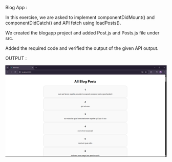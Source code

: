 Blog App :


In this exercise, we are asked to implement componentDidMount() and componentDidCatch() and API fetch using loadPosts().

We created the blogapp project and added Post.js and Posts.js file under src.

Added the required code and verified the output of the given API output.



OUTPUT :

![alt text](image.png)